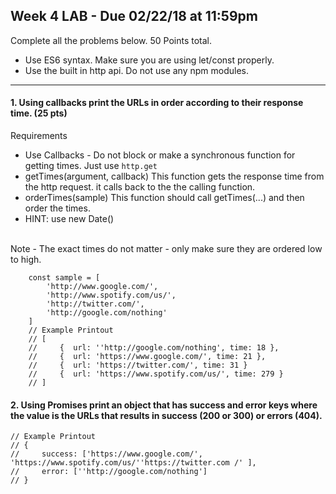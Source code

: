 ## Week 4 LAB - Due 02/22/18 at 11:59pm
Complete all the problems below. 50 Points total.

- Use ES6 syntax. Make sure you are using let/const properly.
- Use the built in http api.  Do not use any npm modules.

---

#### 1. Using callbacks print the URLs in order according to their response time. (25 pts)
Requirements
- Use Callbacks - Do not block or make a synchronous function for getting times. Just use `http.get`
- getTimes(argument, callback)
This function gets the response time from the http request. it calls back to the the calling function.
- orderTimes(sample)
This function should call getTimes(...) and then order the times.
- HINT: use new Date()

<br />
Note - The exact times do not matter - only make sure they are ordered low to high.

```
    const sample = [
        'http://www.google.com/',
        'http://www.spotify.com/us/',
        'http://twitter.com/',
        'http://google.com/nothing'
    ]
    // Example Printout
    // [
    //     {  url: ''http://google.com/nothing', time: 18 },
    //     {  url: 'https://www.google.com/', time: 21 },
    //     {  url: 'https://twitter.com/', time: 31 }
    //     {  url: 'https://www.spotify.com/us/', time: 279 }
    // ]
```

#### 2. Using Promises print an object that has success and error keys where the value is the URLs that results in success (200 or 300) or errors (404).

    // Example Printout
    // {
    //     success: ['https://www.google.com/',            'https://www.spotify.com/us/''https://twitter.com /' ],
    //     error: [''http://google.com/nothing']
    // }
